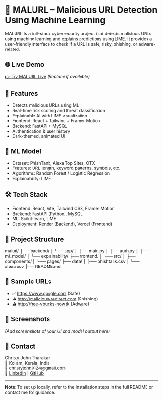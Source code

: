 # 🚨 MALURL – Malicious URL Detection Using Machine Learning

MALURL is a full-stack cybersecurity project that detects malicious URLs using machine learning and explains predictions using LIME. It provides a user-friendly interface to check if a URL is safe, risky, phishing, or adware-related.

## 🌐 Live Demo
[👉 Try MALURL Live](https://malurl.onrender.com) *(Replace if available)*

## 📌 Features
- Detects malicious URLs using ML
- Real-time risk scoring and threat classification
- Explainable AI with LIME visualization
- Frontend: React + Tailwind + Framer Motion
- Backend: FastAPI + MySQL
- Authentication & user history
- Dark-themed, animated UI

## 🧠 ML Model
- Dataset: PhishTank, Alexa Top Sites, OTX
- Features: URL length, keyword patterns, symbols, etc.
- Algorithms: Random Forest / Logistic Regression
- Explainability: LIME

## 🛠 Tech Stack
- Frontend: React, Vite, Tailwind CSS, Framer Motion
- Backend: FastAPI (Python), MySQL
- ML: Scikit-learn, LIME
- Deployment: Render (Backend), Vercel (Frontend)

## 📂 Project Structure
malurl/
├── backend/
│ └── app/
│ ├── main.py
│ ├── auth.py
│ ├── ml_model/
│ └── explainability/
├── frontend/
│ └── src/
│ ├── components/
│ └── pages/
├── data/
│ ├── phishtank.csv
│ └── alexa.csv
├── README.md


## 🧪 Sample URLs
- ✅ https://www.google.com (Safe)
- ⚠️ http://malicious-redirect.com (Phishing)
- ⚠️ http://free-vbucks-now.tk (Adware)

## 📸 Screenshots
*(Add screenshots of your UI and model output here)*

## 📧 Contact
Christy John Tharakan  
📍 Kollam, Kerala, India  
📧 christyjohn0124@gmail.com  
🔗 [LinkedIn](https://www.linkedin.com/in/christy-john-tharakan-3327a92b9) |
[GitHub](https://github.com/Christyjohntharakan)

---

**Note**: To set up locally, refer to the installation steps in the full README or contact me for guidance.
